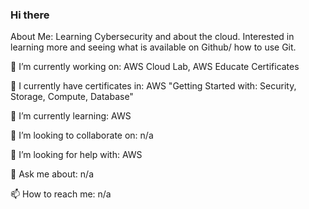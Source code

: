 ### Hi there 

About Me: Learning Cybersecurity and about the cloud. Interested in learning more and seeing what is available on Github/ how to use Git.


🔭 I’m currently working on: AWS Cloud Lab, AWS Educate Certificates

🌱 I currently have certificates in: AWS "Getting Started with: Security, Storage, Compute, Database"

🌱 I’m currently learning: AWS

👯 I’m looking to collaborate on: n/a

🤔 I’m looking for help with: AWS

💬 Ask me about: n/a

📫 How to reach me: n/a

<!--
**yeeyee0/yeeyee0** is a ✨ _special_ ✨ repository because its `README.md` (this file) appears on your GitHub profile.



-->
